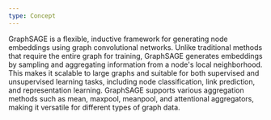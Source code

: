 ```yaml
---
type: Concept
---
```


GraphSAGE is a flexible, inductive framework for generating node embeddings using graph convolutional networks. Unlike traditional methods that require the entire graph for training, GraphSAGE generates embeddings by sampling and aggregating information from a node's local neighborhood. This makes it scalable to large graphs and suitable for both supervised and unsupervised learning tasks, including node classification, link prediction, and representation learning. GraphSAGE supports various aggregation methods such as mean, maxpool, meanpool, and attentional aggregators, making it versatile for different types of graph data.